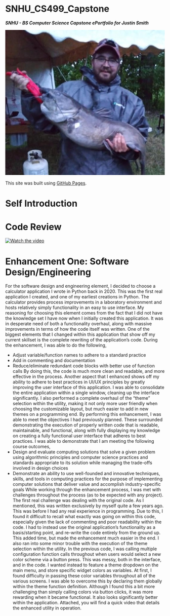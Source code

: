 # SNHU_CS499_Capstone
***SNHU - BS Computer Science Capstone ePortfolio for Justin Smith***

![Justin Smith with Catfish in 2019 - Lake Champlain, VT](./Pictures/catfish.jpg)

This site was built using [GitHub Pages](https://pages.github.com/).

# Self Introduction



# Code Review
[![Watch the video](https://img.youtube.com/vi/5JeJtqMttag/0.jpg)](https://www.youtube.com/watch?v=5JeJtqMttag)

# Enhancement One: Software Design/Engineering
For the software design and engineering element, I decided to choose a calculator application I wrote in Python back in 2020. This was the first real application I created, and one of my earliest creations in Python. The calculator provides process improvements in a laboratory environment and hosts relatively simply functionality in an easy to use interface. 
	My reasoning for choosing this element comes from the fact that I did not have the knowledge set I have now when I initially created this application. It was in desperate need of both a functionality overhaul, along with massive improvements in terms of how the code itself was written. One of the biggest elements that I changed within this application that show off my current skillset is the complete rewriting of the application’s code. During the enhancement, I was able to do the following,
*	Adjust variable/function names to adhere to a standard practice
*	Add in commenting and documentation
*	Reduce/eliminate redundant code blocks with better use of function calls
By doing this, the code is much more clean and readable, and more effective in the process. 
Another aspect that I enhanced shows off my ability to adhere to best practices in UI/UX principles by greatly improving the user interface of this application. I was able to consolidate the entire application within a single window, cleaning up the interface significantly. I also performed a complete overhaul of the “theme” selection within the utility, making it not only more user friendly when choosing the customizable layout, but much easier to add in new themes on a programming end. 
By performing this enhancement, I was able to meet the objectives I had previously planned. These surrounded demonstrating the execution of properly written code that is readable, maintainable, and functional, along with fully displaying my knowledge on creating a fully functional user interface that adheres to best practices. I was able to demonstrate that I am meeting the following course outcomes,
* Design and evaluate computing solutions that solve a given problem using algorithmic principles and computer science practices and standards appropriate to its solution while managing the trade-offs involved in design choices
* Demonstrate an ability to use well-founded and innovative techniques, skills, and tools in computing practices for the purpose of implementing computer solutions that deliver value and accomplish industry-specific goals
While working through the enhancement process, I was met with challenges throughout the process (as to be expected with any project). The first real challenge was dealing with the original code. As I mentioned, this was written exclusively by myself quite a few years ago. This was before I had any real experience in programming. Due to this, I found it difficult to recall what exactly was going on within this code, especially given the lack of commenting and poor readability within the code. I had to instead use the original application’s functionality as a basis/starting point, and re-write the code entirely from the ground up. This added time, but made the enhancement much easier in the end. 
I also ran into some minor trouble with the execution of the theme selection within the utility. In the previous code, I was calling multiple configuration function calls throughout when users would select a new color scheme via a button press. This was messy, both in the interface, and in the code. I wanted instead to feature a theme dropdown on the main menu, and store specific widget colors as variables. At first, I found difficulty in passing these color variables throughout all of the various screens. I was able to overcome this by declaring them globally within the theme function definition. Although I found this a bit more challenging than simply calling colors via button clicks, it was more rewarding when it became functional. It also looks significantly better within the application. 
Attached, you will find a quick video that details the enhanced utility in operation. 







